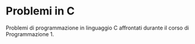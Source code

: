 # Problemi in C

Problemi di programmazione in linguaggio C affrontati durante il corso di Programmazione 1.

